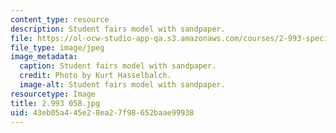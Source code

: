 ```yaml
---
content_type: resource
description: Student fairs model with sandpaper.
file: https://ol-ocw-studio-app-qa.s3.amazonaws.com/courses/2-993-special-topics-in-mechanical-engineering-the-art-and-science-of-boat-design-january-iap-2007/43eb05a445e28ea27f98652baae99938_2993058.jpg
file_type: image/jpeg
image_metadata:
  caption: Student fairs model with sandpaper.
  credit: Photo by Kurt Hasselbalch.
  image-alt: Student fairs model with sandpaper.
resourcetype: Image
title: 2.993 058.jpg
uid: 43eb05a4-45e2-8ea2-7f98-652baae99938
---
```

